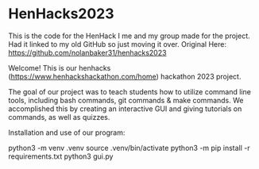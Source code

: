 # HenHacks2023
This is the code for the HenHack I me and my group made for the project. Had it linked to my old GitHub so just moving it over. Original Here: https://github.com/nolanbaker31/henhacks2023 


Welcome! This is our henhacks (https://www.henhackshackathon.com/home) hackathon 2023 project.

The goal of our project was to teach students how to utilize command line tools, including bash commands, git commands & make commands. We accomplished this by creating an interactive GUI and giving tutorials on commands, as well as quizzes.

Installation and use of our program:

python3 -m venv .venv
source .venv/bin/activate
python3 -m pip install -r requirements.txt
python3 gui.py
